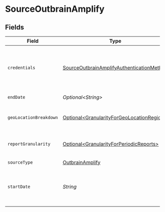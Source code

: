 # SourceOutbrainAmplify


## Fields

| Field                                                                                                                                                                                                                                       | Type                                                                                                                                                                                                                                        | Required                                                                                                                                                                                                                                    | Description                                                                                                                                                                                                                                 |
| ------------------------------------------------------------------------------------------------------------------------------------------------------------------------------------------------------------------------------------------- | ------------------------------------------------------------------------------------------------------------------------------------------------------------------------------------------------------------------------------------------- | ------------------------------------------------------------------------------------------------------------------------------------------------------------------------------------------------------------------------------------------- | ------------------------------------------------------------------------------------------------------------------------------------------------------------------------------------------------------------------------------------------- |
| `credentials`                                                                                                                                                                                                                               | [SourceOutbrainAmplifyAuthenticationMethod](../../models/shared/SourceOutbrainAmplifyAuthenticationMethod.md)                                                                                                                               | :heavy_check_mark:                                                                                                                                                                                                                          | Credentials for making authenticated requests requires either username/password or access_token.                                                                                                                                            |
| `endDate`                                                                                                                                                                                                                                   | *Optional\<String>*                                                                                                                                                                                                                         | :heavy_minus_sign:                                                                                                                                                                                                                          | Date in the format YYYY-MM-DD.                                                                                                                                                                                                              |
| `geoLocationBreakdown`                                                                                                                                                                                                                      | [Optional\<GranularityForGeoLocationRegion>](../../models/shared/GranularityForGeoLocationRegion.md)                                                                                                                                        | :heavy_minus_sign:                                                                                                                                                                                                                          | The granularity used for geo location data in reports.                                                                                                                                                                                      |
| `reportGranularity`                                                                                                                                                                                                                         | [Optional\<GranularityForPeriodicReports>](../../models/shared/GranularityForPeriodicReports.md)                                                                                                                                            | :heavy_minus_sign:                                                                                                                                                                                                                          | The granularity used for periodic data in reports. See <a href="https://amplifyv01.docs.apiary.io/#reference/performance-reporting/periodic/retrieve-performance-statistics-for-all-marketer-campaigns-by-periodic-breakdown">the docs</a>. |
| `sourceType`                                                                                                                                                                                                                                | [OutbrainAmplify](../../models/shared/OutbrainAmplify.md)                                                                                                                                                                                   | :heavy_check_mark:                                                                                                                                                                                                                          | N/A                                                                                                                                                                                                                                         |
| `startDate`                                                                                                                                                                                                                                 | *String*                                                                                                                                                                                                                                    | :heavy_check_mark:                                                                                                                                                                                                                          | Date in the format YYYY-MM-DD eg. 2017-01-25. Any data before this date will not be replicated.                                                                                                                                             |